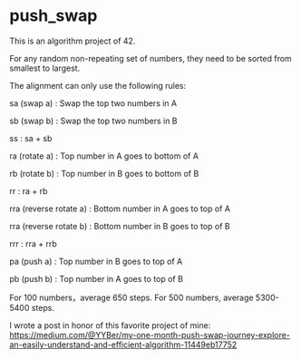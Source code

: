 # push_swap

This is an algorithm project of 42.


For any random non-repeating set of numbers, they need to be sorted from smallest to largest. 

The alignment can only use the following rules:

sa (swap a) : Swap the top two numbers in A

sb (swap b) : Swap the top two numbers in B

ss : sa + sb

ra (rotate a) : Top number in A goes to bottom of A

rb (rotate b) : Top number in B goes to bottom of B

rr : ra + rb

rra (reverse rotate a) : Bottom number in A goes to top of A

rra (reverse rotate b) : Bottom number in B goes to top of B

rrr : rra + rrb

pa (push a) : Top number in B goes to top of A

pb (push b) : Top number in A goes to top of B

For 100 numbers，average 650 steps.
For 500 numbers, average 5300-5400 steps.

I wrote a post in honor of this favorite project of mine: https://medium.com/@YYBer/my-one-month-push-swap-journey-explore-an-easily-understand-and-efficient-algorithm-11449eb17752
